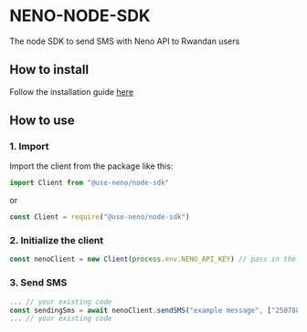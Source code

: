 # NENO-NODE-SDK

The node SDK to send SMS with Neno API to Rwandan users

## How to install

Follow the installation guide [here](https://github.com/use-neno/node-sdk/pkgs/npm/node-sdk)

## How to use

### 1. Import

Import the client from the package like this:

``` typescript
import Client from "@use-neno/node-sdk"
```

or

``` typescript
const Client = require("@use-neno/node-sdk")
```

### 2. Initialize the client

``` typescript
const nenoClient = new Client(process.env.NENO_API_KEY) // pass in the api key from your project settings
```

### 3. Send SMS

``` typescript
... // your existing code
const sendingSms = await nenoClient.sendSMS("example message", ["250788...."])
... // your existing code

```
